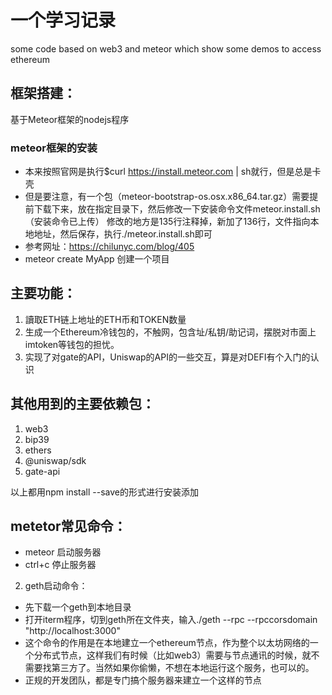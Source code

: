 # 一个学习记录
some code based on web3 and meteor  which show some demos to access ethereum

## 框架搭建：
基于Meteor框架的nodejs程序

### meteor框架的安装
* 本来按照官网是执行$curl https://install.meteor.com | sh就行，但是总是卡壳
* 但是要注意，有一个包（meteor-bootstrap-os.osx.x86_64.tar.gz）需要提前下载下来，放在指定目录下，然后修改一下安装命令文件meteor.install.sh（安装命令已上传）
修改的地方是135行注释掉，新加了136行，文件指向本地地址，然后保存，执行./meteor.install.sh即可
* 参考网址：https://chilunyc.com/blog/405
* meteor create MyApp  创建一个项目

## 主要功能：
1. 讀取ETH链上地址的ETH币和TOKEN数量
2. 生成一个Ethereum冷钱包的，不触网，包含址/私钥/助记词，摆脱对市面上imtoken等钱包的担忧。
3. 实现了对gate的API，Uniswap的API的一些交互，算是对DEFI有个入门的认识

## 其他用到的主要依赖包：
1. web3
2. bip39
3. ethers
3. @uniswap/sdk
4. gate-api

以上都用npm install --save的形式进行安装添加

## metetor常见命令：
  * meteor 启动服务器
  * ctrl+c 停止服务器
2. geth启动命令：
  * 先下载一个geth到本地目录
  * 打开iterm程序，切到geth所在文件夹，输入./geth --rpc --rpccorsdomain "http://localhost:3000"
  * 这个命令的作用是在本地建立一个ethereum节点，作为整个以太坊网络的一个分布式节点，这样我们有时候（比如web3）需要与节点通讯的时候，就不需要找第三方了。当然如果你偷懒，不想在本地运行这个服务，也可以的。
  * 正规的开发团队，都是专门搞个服务器来建立一个这样的节点
